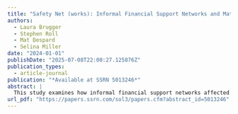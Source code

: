 ```yaml
---
title: "Safety Net (works): Informal Financial Support Networks and Material Hardship During the COVID-19 Pandemic"
authors:
  - Laura Brugger
  - Stephen Roll
  - Mat Despard
  - Selina Miller
date: "2024-01-01"
publishDate: "2025-07-08T22:00:27.125876Z"
publication_types:
  - article-journal
publication: "*Available at SSRN 5013246*"
abstract: |
  This study examines how informal financial support networks affected material hardship among households during the COVID-19 pandemic, highlighting the role of social safety nets in mitigating economic vulnerability amid unprecedented crisis conditions.
url_pdf: "https://papers.ssrn.com/sol3/papers.cfm?abstract_id=5013246"
---
```

